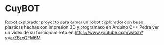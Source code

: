 # CuyBOT
Robot explorador
proyecto para armar un robot explorador con base plasticas hechas con impresion 3D y programado en Arduino C++ 
Podra ver un video de su funcionamiento en:https://www.youtube.com/watch?v=arZBzxQFM6M
